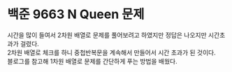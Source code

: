 # 백준 9663 N Queen 문제

시간을 많이 들여서 2차원 배열로 문제를 풀어보려고 하였지만 정답은 나오지만 시간초과가 걸렸다.
<br>
2차원 배열로 체크를 하니 중첩반복문을 계속해서 만들어서 시간 초과가 된 것이다.<br>
블로그를 참고해 1차원 배열로 문제를 간단하게 푸는 방법을 배웠다.
